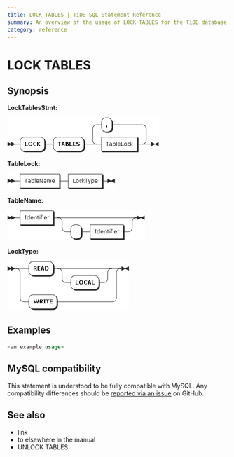 ```yaml
---
title: LOCK TABLES | TiDB SQL Statement Reference 
summary: An overview of the usage of LOCK TABLES for the TiDB database.
category: reference
---
```


# LOCK TABLES 

<brief description>

## Synopsis

**LockTablesStmt:**

![LockTablesStmt](/media/sqlgram/LockTablesStmt.png)

**TableLock:**

![TableLock](/media/sqlgram/TableLock.png)

**TableName:**

![TableName](/media/sqlgram/TableName.png)

**LockType:**

![LockType](/media/sqlgram/LockType.png)

## Examples

```sql
<an example usage>
```

## MySQL compatibility

This statement is understood to be fully compatible with MySQL. Any compatibility differences should be [reported via an issue](/report-issue.md) on GitHub.

## See also

* link
* to elsewhere in the manual
* UNLOCK TABLES

